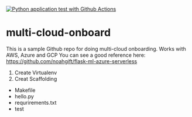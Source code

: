 
[![Python application test with Github Actions](https://github.com/DHARAJAK/multi-cloud-onboard/actions/workflows/main.yml/badge.svg)](https://github.com/DHARAJAK/multi-cloud-onboard/actions/workflows/main.yml)

# multi-cloud-onboard
This is a sample Github repo for doing multi-cloud onboarding. Works with AWS, Azure and GCP
You can see a good reference here: https://github.com/noahgift/flask-ml-azure-serverless


1. Create Virtualenv
2. Creat Scaffolding


* Makefile
* hello.py
* requrirements.txt
* test
